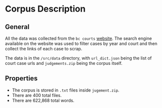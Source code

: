 # Corpus Description

## General

All the data was collected from the `bc courts` [website](https://www.bccourts.ca/search_judgments.aspx).
The search engine available on the website was used to filter cases by year and court and then collect the links of each case to scrap.

The data is in the `/src/data` directory, with `url_dict.json` being the list of court case urls and `judgements.zip` being the corpus itself.

## Properties

- The corpus is stored in `.txt` files inside `jugement.zip`.
- There are 400 total files.
- There are 622,868 total words.

